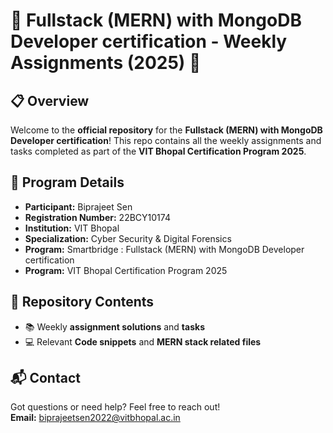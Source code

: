 # 🚀 Fullstack (MERN) with MongoDB Developer certification - Weekly Assignments (2025) 🚀

## 📋 Overview

Welcome to the **official repository** for the **Fullstack (MERN) with MongoDB Developer certification**! This repo contains all the weekly assignments and tasks completed as part of the **VIT Bhopal Certification Program 2025**.

## 📝 Program Details

- **Participant:** Biprajeet Sen  
- **Registration Number:** 22BCY10174  
- **Institution:** VIT Bhopal  
- **Specialization:** Cyber Security & Digital Forensics
- **Program:** Smartbridge : Fullstack (MERN) with MongoDB Developer certification
- **Program:** VIT Bhopal Certification Program 2025

## 📂 Repository Contents

- 📚 Weekly **assignment solutions** and **tasks**
- 💻 Relevant **Code snippets** and **MERN stack related files** 

## 📬 Contact

Got questions or need help? Feel free to reach out!  
**Email:** [biprajeetsen2022@vitbhopal.ac.in](mailto:biprajeetsen2022@vitbhopal.ac.in)
